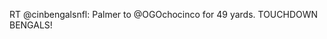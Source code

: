 <!--
id: 292348437
link: http://kevinisom.info/post/292348437/rt-cinbengalsnfl-palmer-to-ogochocinco-for-49
slug: rt-cinbengalsnfl-palmer-to-ogochocinco-for-49
date: Mon Dec 21 2009 11:59:48 GMT+1300 (NZDT)
raw: {"blog_name":"kevinisom","id":292348437,"post_url":"http://kevinisom.info/post/292348437/rt-cinbengalsnfl-palmer-to-ogochocinco-for-49","slug":"rt-cinbengalsnfl-palmer-to-ogochocinco-for-49","type":"text","date":"2009-12-20 22:59:48 GMT","timestamp":1261349988,"state":"published","format":"html","reblog_key":"eD7KGQoE","tags":[],"short_url":"http://tmblr.co/Zw68YyHRE8L","highlighted":[],"feed_item":"http://twitter.com/kev_nz/statuses/6872081067","from_feed_id":"650289","note_count":0,"title":null,"body":"<p>RT @cinbengalsnfl: Palmer to @OGOchocinco for 49 yards. TOUCHDOWN BENGALS!</p>"}
publish: 2009-12-021
tags: 
title: null
-->


RT @cinbengalsnfl: Palmer to @OGOchocinco for 49 yards. TOUCHDOWN
BENGALS!



